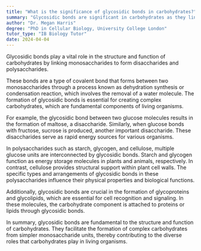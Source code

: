 ```yaml
---
title: "What is the significance of glycosidic bonds in carbohydrates?"
summary: "Glycosidic bonds are significant in carbohydrates as they link monosaccharides together to form disaccharides and polysaccharides."
author: "Dr. Megan Harris"
degree: "PhD in Cellular Biology, University College London"
tutor_type: "IB Biology Tutor"
date: 2024-04-04
---
```


Glycosidic bonds play a vital role in the structure and function of carbohydrates by linking monosaccharides to form disaccharides and polysaccharides.

These bonds are a type of covalent bond that forms between two monosaccharides through a process known as dehydration synthesis or condensation reaction, which involves the removal of a water molecule. The formation of glycosidic bonds is essential for creating complex carbohydrates, which are fundamental components of living organisms.

For example, the glycosidic bond between two glucose molecules results in the formation of maltose, a disaccharide. Similarly, when glucose bonds with fructose, sucrose is produced, another important disaccharide. These disaccharides serve as rapid energy sources for various organisms.

In polysaccharides such as starch, glycogen, and cellulose, multiple glucose units are interconnected by glycosidic bonds. Starch and glycogen function as energy storage molecules in plants and animals, respectively. In contrast, cellulose provides structural support within plant cell walls. The specific types and arrangements of glycosidic bonds in these polysaccharides influence their physical properties and biological functions.

Additionally, glycosidic bonds are crucial in the formation of glycoproteins and glycolipids, which are essential for cell recognition and signaling. In these molecules, the carbohydrate component is attached to proteins or lipids through glycosidic bonds.

In summary, glycosidic bonds are fundamental to the structure and function of carbohydrates. They facilitate the formation of complex carbohydrates from simpler monosaccharide units, thereby contributing to the diverse roles that carbohydrates play in living organisms.
    